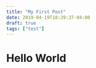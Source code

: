 ```yaml
---
title: "My First Post"
date: 2019-04-19T18:29:37-04:00
draft: true
tags: ["test"]
---
```


# Hello World
